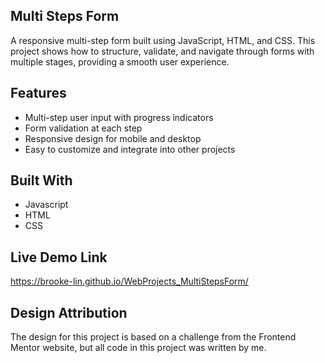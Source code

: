 **Multi Steps Form**
-

A responsive multi-step form built using JavaScript, HTML, and CSS. This project shows how to structure, validate, and navigate through forms with multiple stages, providing a smooth user experience.


**Features**
-

* Multi-step user input with progress indicators
* Form validation at each step
* Responsive design for mobile and desktop
* Easy to customize and integrate into other projects

**Built With**
-
* Javascript
* HTML
* CSS

**Live Demo Link**
-
https://brooke-lin.github.io/WebProjects_MultiStepsForm/

**Design Attribution**
-
The design for this project is based on a challenge from the Frontend Mentor website, 
but all code in this project was written by me.







